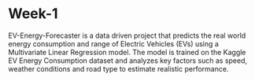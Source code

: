 # Week-1
EV-Energy-Forecaster is a data driven project that predicts the real world energy consumption and range of Electric Vehicles (EVs) using a Multivariate Linear Regression model. The model is trained on the Kaggle EV Energy Consumption dataset and analyzes key factors such as speed, weather conditions and road type to estimate realistic performance. 
